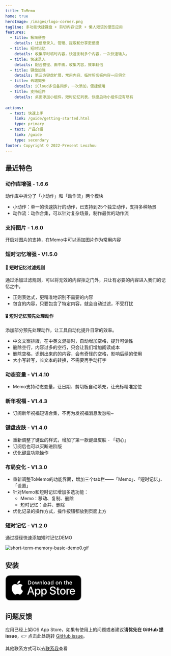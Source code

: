 ```yaml
---
title: ToMemo
home: true
heroImage: /images/logo-corner.png
tagline: 多功能快捷键盘 + 剪切内容记录 + 懒人短语的便签应用
features:
  - title: 极简便签
    details: 让信息录入、管理、提取和分享更便捷
  - title: 短时记忆
    details: 收集平时临时内容，快速复制多个内容，一次快速输入。
  - title: 快速录入
    details: 配合捷径、画中画，收集内容，效率翻倍
  - title: 键盘加强
    details: 第三方键盘扩展，常用内容、临时剪切板内容一应俱全
  - title: 云端同步
    details: iCloud多设备同步，一次添加，便捷使用
  - title: 支持组件
    details: 桌面添加小组件，短时记忆列表，快捷启动小组件应有尽有

actions:
  - text: 快速上手
    link: /guide/getting-started.html
    type: primary
  - text: 产品介绍
    link: /guide
    type: secondary
footer: Copyright © 2022-Present Leozhou
---
```


## 最近特色

### 动作库增强 - 1.6.6
动作库中拆分了「小动作」和「动作流」两个模块
- 小动作：单一的快速执行的动作，已支持到25个独立动作，支持多种场景
- 动作流：动作合集，可以针对复杂场景，制作最优的动作流

### 支持图片 - 1.6.0
开启对图片的支持，在Memo中可以添加图片作为常用内容

### 短时记忆增强 - V1.5.0
#### 🏅 短时记忆过滤规则
通过添加过滤规则，可以将无效的内容拒之门外，只让有必要的内容进入我们的记忆之中。
- 正则表达式，更精准地识别不需要的内容
- 包含的内容，只要包含了特定内容，就会自动过滤，不受打扰

#### 🎖 短时记忆预先处理动作
添加部分预先处理动作，让工具自动化提升日常的效率。
- 中文文案排版，在中英文混排时，自动增加空格，提升可读性
- 删除空行，内容过多的空行，只会让我们增加阅读成本
- 删除空格，识别出来的的内容，会有奇怪的空格，影响后续的使用
- 大小写转写，长文本的转换，不需要再手动打字

### 动态变量 - V1.4.10
- Memo支持动态变量，让日期、剪切板自动填充，让光标精准定位

### 新年祝福 - V1.4.3
- 订阅新年祝福短语合集，不再为发祝福消息发愁啦~

### 键盘皮肤 - V1.4.0
- 重新调整了键盘的样式，增加了第一款键盘皮肤 - 「初心」
- 订阅后也可以买断进阶版
- 优化键盘功能操作

### 布局变化 - V1.3.0
- 重新调整ToMemo的功能界面，增加三个tab栏——「Memo」、「短时记忆」、「设置」
- 针对Memo和短时记忆增加多选功能：
  - Memo：移动、复制、删除
  - 短时记忆：合并、删除
- 优化记录的操作方式，操作按钮都放到页面上方


### 短时记忆 - V1.2.0
通过捷径快速添加短时记忆DEMO

![short-term-memory-basic-demo0.gif](/images/short-term-memory/short-term-memory-basic-demo0.gif)

## 安装
[![Download on the Mac App Store](/images/download/Download_on_the_App_Store_Badge_US-UK_RGB_blk_092917.svg)](https://apps.apple.com/cn/app/tomemo/id1610843304)


## 问题反馈

应用已经上架iOS App Store，如果有使用上的问题或者建议**请优先在 GitHub 提 issue**，👉 点击此处跳转 [GitHub issue](https://github.com/le0zh0u/ToMemo-doc/issues)。

其他联系方式可以去[联系我](/general/contact.html)查看